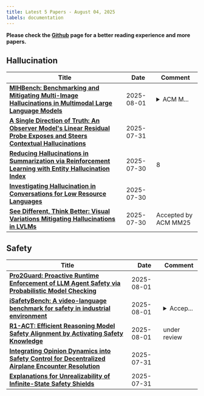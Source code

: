 ```yaml
---
title: Latest 5 Papers - August 04, 2025
labels: documentation
---
```

**Please check the [Github](https://github.com/dingyue772/DailyArxiv) page for a better reading experience and more papers.**

## Hallucination
| **Title** | **Date** | **Comment** |
| --- | --- | --- |
| **[MIHBench: Benchmarking and Mitigating Multi-Image Hallucinations in Multimodal Large Language Models](http://arxiv.org/abs/2508.00726v1)** | 2025-08-01 | <details><summary>ACM M...</summary><p>ACM MM25 has accepted this paper</p></details> |
| **[A Single Direction of Truth: An Observer Model's Linear Residual Probe Exposes and Steers Contextual Hallucinations](http://arxiv.org/abs/2507.23221v1)** | 2025-07-31 |  |
| **[Reducing Hallucinations in Summarization via Reinforcement Learning with Entity Hallucination Index](http://arxiv.org/abs/2507.22744v1)** | 2025-07-30 | 8 |
| **[Investigating Hallucination in Conversations for Low Resource Languages](http://arxiv.org/abs/2507.22720v1)** | 2025-07-30 |  |
| **[See Different, Think Better: Visual Variations Mitigating Hallucinations in LVLMs](http://arxiv.org/abs/2507.22003v2)** | 2025-07-30 | Accepted by ACM MM25 |

## Safety
| **Title** | **Date** | **Comment** |
| --- | --- | --- |
| **[Pro2Guard: Proactive Runtime Enforcement of LLM Agent Safety via Probabilistic Model Checking](http://arxiv.org/abs/2508.00500v1)** | 2025-08-01 |  |
| **[iSafetyBench: A video-language benchmark for safety in industrial environment](http://arxiv.org/abs/2508.00399v1)** | 2025-08-01 | <details><summary>Accep...</summary><p>Accepted to VISION'25 - ICCV 2025 workshop</p></details> |
| **[R1-ACT: Efficient Reasoning Model Safety Alignment by Activating Safety Knowledge](http://arxiv.org/abs/2508.00324v1)** | 2025-08-01 | under review |
| **[Integrating Opinion Dynamics into Safety Control for Decentralized Airplane Encounter Resolution](http://arxiv.org/abs/2508.00156v1)** | 2025-07-31 |  |
| **[Explanations for Unrealizability of Infinite-State Safety Shields](http://arxiv.org/abs/2507.23603v1)** | 2025-07-31 |  |

